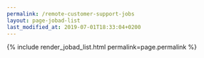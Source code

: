 ```yaml
---
permalink: /remote-customer-support-jobs
layout: page-jobad-list
last_modified_at: 2019-07-01T18:33:04+0200
---
```

{% include render_jobad_list.html permalink=page.permalink %}

